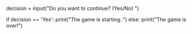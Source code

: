 decision = input("Do you want to continue? (Yes/No) ")

if decision == 'Yes':
    print("The game is starting..")
else:
    print("The game is over!")